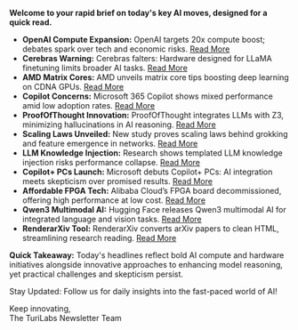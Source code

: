 <p><strong>Welcome to your rapid brief on today's key AI moves, designed for a quick read.</strong></p>
<ul>
<li><strong>OpenAI Compute Expansion:</strong> OpenAI targets 20x compute boost; debates spark over tech and economic risks. <a href="https://www.wsj.com/tech/ai/openai-sam-altman-asia-middle-east-7b660809">Read More</a></li>
<li><strong>Cerebras Warning:</strong> Cerebras falters: Hardware designed for LLaMA finetuning limits broader AI tasks. <a href="#">Read More</a></li>
<li><strong>AMD Matrix Cores:</strong> AMD unveils matrix core tips boosting deep learning on CDNA GPUs. <a href="https://salykova.github.io/matrix-cores-cdna">Read More</a></li>
<li><strong>Copilot Concerns:</strong> Microsoft 365 Copilot shows mixed performance amid low adoption rates. <a href="https://www.perspectives.plus/p/microsoft-365-copilot-commercial-failure">Read More</a></li>
<li><strong>ProofOfThought Innovation:</strong> ProofOfThought integrates LLMs with Z3, minimizing hallucinations in AI reasoning. <a href="https://github.com/DebarghaG/proofofthought">Read More</a></li>
<li><strong>Scaling Laws Unveiled:</strong> New study proves scaling laws behind grokking and feature emergence in networks. <a href="https://arxiv.org/abs/2509.21519">Read More</a></li>
<li><strong>LLM Knowledge Injection:</strong> Research shows templated LLM knowledge injection risks performance collapse. <a href="https://arxiv.org/abs/2509.19371">Read More</a></li>
<li><strong>Copilot+ PCs Launch:</strong> Microsoft debuts Copilot+ PCs: AI integration meets skepticism over promised results. <a href="https://www.theregister.com/2025/09/19/microsoft_copilot_marketing_blitz/">Read More</a></li>
<li><strong>Affordable FPGA Tech:</strong> Alibaba Cloud’s FPGA board decommissioned, offering high performance at low cost. <a href="https://essenceia.github.io/projects/alibaba_cloud_fpga/">Read More</a></li>
<li><strong>Qwen3 Multimodal AI:</strong> Hugging Face releases Qwen3 multimodal AI for integrated language and vision tasks. <a href="https://huggingface.co/Qwen/Qwen3-VL-30B-A3B-Thinking">Read More</a></li>
<li><strong>RenderarXiv Tool:</strong> RenderarXiv converts arXiv papers to clean HTML, streamlining research reading. <a href="https://github.com/peterdunson/renderarxiv">Read More</a></li>
</ul>
<p><strong>Quick Takeaway:</strong> Today's headlines reflect bold AI compute and hardware initiatives alongside innovative approaches to enhancing model reasoning, yet practical challenges and skepticism persist.</p>
<p>Stay Updated: Follow us for daily insights into the fast-paced world of AI!</p>
<p>Keep innovating,<br />
The TuriLabs Newsletter Team</p>